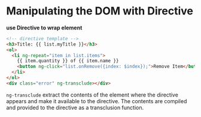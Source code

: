 Manipulating the DOM with Directive
=======
**use Directive to wrap element**
```html
<!-- directive template -->
<h3>Title: {{ list.myTitle }}</h3>
<ol>
  <li ng-repeat="item in list.items">
    {{ item.quantity }} of {{ item.name }}
    <button ng-click="list.onRemove({index: $index});">Remove Item</button>
  </li>
</ol>
<div class="error" ng-transclude></div>
```
`ng-transclude` extract the contents of the element where the directive appears and make it available to the directive. The contents are compiled and provided to the directive as a transclusion function.
